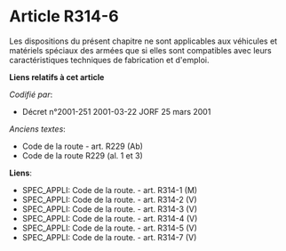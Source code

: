 # Article R314-6

Les dispositions du présent chapitre ne sont applicables aux véhicules et matériels spéciaux des armées que si elles sont
compatibles avec leurs caractéristiques techniques de fabrication et d'emploi.

**Liens relatifs à cet article**

_Codifié par_:

  - Décret n°2001-251 2001-03-22 JORF 25 mars 2001

_Anciens textes_:

  - Code de la route - art. R229 (Ab)
  - Code de la route R229 (al. 1 et 3)

**Liens**:

  - SPEC_APPLI: Code de la route. - art. R314-1 (M)
  - SPEC_APPLI: Code de la route. - art. R314-2 (V)
  - SPEC_APPLI: Code de la route. - art. R314-3 (V)
  - SPEC_APPLI: Code de la route. - art. R314-4 (V)
  - SPEC_APPLI: Code de la route. - art. R314-5 (V)
  - SPEC_APPLI: Code de la route. - art. R314-7 (V)
